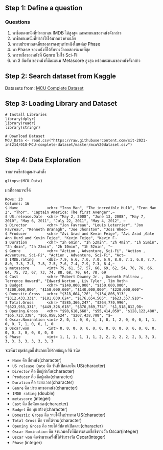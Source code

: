 ## Step 1: Define a question

### Questions
1. หาชื่อของหนังที่ทำคะแนน IMDB ได้สูงสุด และคะแนนของหนังดังกล่าว
2. หาชื่อของหนังที่ทำกำไรได้มากกว่าค่าเฉลี่ย
3. หางบประมาณเฉลี่ยของการลงทุนทำหนังในแต่ละ Phase
4. หา Phase ของหนังที่ได้รับรางวัลออสการ์มากที่สุด
5. หารายชื่อของหนังที่ Genre ไม่ใช่ Sci-Fi
6. หา 3 อันดับ ของหนังที่มีคะแนน Metascore สูงสุด พร้อมคะแนนของหนังดังกล่าว

## Step 2: Search dataset from Kaggle
Datasets from: [MCU Complete Dataset](https://www.kaggle.com/rachit239/mcu-complete-dataset)

## Step 3: Loading Library and Dataset
```{R}
# Install Libraries
library(dplyr)
library(readr)
library(stringr)

# Download Dataset
MCU_Data <- read.csv("https://raw.githubusercontent.com/sit-2021-int214/018-MCU-complete-dataset/master/mcu%20dataset.csv")
```

## Step 4: Data Exploration
จากการเช็คข้อมูลผ่านคำสั่ง
```{R}
glimpse(MCU_Data)
```
ผลที่ออกมาจะได้
```{R}
Rows: 23
Columns: 16
$ Name             <chr> "Iron Man", "The incredible Hulk", "Iron Man 2", "Thor", "Captain America: The first Avenger",~
$ US.release.Date  <chr> "May 2, 2008", "June 13, 2008", "May 7, 2010", "May 6, 2011", "July 22, 2011", "May 4, 2012", ~
$ Director         <chr> "Jon Favreau", "Louis Leterrier", "Jon Favreau", "Kenneth Branagh", "Joe Jhonston", "Joss Whed~
$ Producer         <chr> "Avi Arad and Kevin Feige", "Avi Arad ,Gale Ann Hurd and Kevin Feige", "Kevin Feige", "Kevin F~
$ Duration         <chr> "2h 6min", "1h 52min", "2h 4min", "1h 55min", "2h 4min", "2h 23min", "2h 10min", "1h 52min", "~
$ Genre            <chr> "Action , Adventure, Sci-Fi", "Action , Adventure, Sci-Fi", "Action , Adventure, Sci-Fi", "Act~
$ IMDB.rating      <dbl> 7.9, 6.6, 7.0, 7.0, 6.9, 8.0, 7.1, 6.8, 7.7, 8.0, 7.3, 7.3, 7.8, 7.5, 7.6, 7.4, 7.9, 7.3, 8.4,~
$ metascore        <int> 79, 61, 57, 57, 66, 69, 62, 54, 70, 76, 66, 64, 75, 72, 67, 73, 74, 88, 68, 70, 64, 78, 69
$ Cast             <chr> "Robert Downey Jr. , Gweneth Paltrow , Terrence Howard", "Edward Norton , Liv Tyler , Tim Roth~
$ Budget           <chr> "$140,000,000", "$150,000,000", "$200,000,000", "$150,000,000", "$140,000,000", "$220,000,000"~
$ Domestic.Gross   <chr> "$318,604,126", "$134,806,913", "$312,433,331", "$181,030,624", "$176,654,505", "$623,357,910"~
$ Total.Gross      <chr> "$585,366,247", "$264,770,996", "$623,933,331", "$449,326,618", "$370,569,774", "$1,518,812,98~
$ Opening.Gross    <chr> "$98,618,668", "$55,414,050", "$128,122,480", "$65,723,338", "$65,058,524", "$207,438,708", "$~
$ Oscar.Nomination <int> 2, 0, 1, 0, 0, 1, 1, 0, 1, 2, 0, 0, 0, 1, 1, 0, 0, 7, 1, 0, 0, 1, 0
$ Oscar.won        <int> 0, 0, 0, 0, 0, 0, 0, 0, 0, 0, 0, 0, 0, 0, 0, 0, 0, 3, 0, 0, 0, 0, 0
$ Phase            <int> 1, 1, 1, 1, 1, 1, 2, 2, 2, 2, 2, 2, 3, 3, 3, 3, 3, 3, 3, 3, 3, 3, 3
```
จะเห็นว่าชุดข้อมูลนี้ประกอบไปด้วยข้อมูล 16 ชนิด
- `Name` คือ ชื่อหนัง(character)
- `US release Date` คือ วันที่เปิดฉายใน US(character)
- `Director` คือ ชื่อผู้กำกับ(character)
- `Producer` คือ ชื่อผู้ผลิต(character)
- `Duration` คือ ระยะเวลา(character)
- `Genre` คือ ประเภทของหนัง(character)
- `IMDB rating` (double)
- `metascore` (integer)
- `Cast` คือ ชื่อนักแสดง(character)
- `Budget` คือ ทุนสร้าง(character)
- `Domestic Gross` คือ รายได้ในประเทศ US(character)
- `Total Gross` คือ รายได้รวม(character)
- `Opening Gross` คือ รายได้สัปดาห์เปิดฉาย(character)
- `Oscar Nomination` คือ จำนวนครั้งที่มีการเสนอชื่อชิงรางวัล Oscar(integer)
- `Oscar won`  คือจำนวนครั้งที่ได้รับรางวัล Oscar(integer)
- `Phase` (integer)
